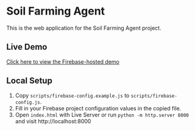 # Soil Farming Agent

This is the web application for the Soil Farming Agent project.

## Live Demo
[Click here to view the Firebase-hosted demo](YOUR_FIREBASE_LINK_HERE)

## Local Setup
1. Copy `scripts/firebase-config.example.js` to `scripts/firebase-config.js`.
2. Fill in your Firebase project configuration values in the copied file.
3. Open `index.html` with Live Server or run `python -m http.server 8000` and visit http://localhost:8000